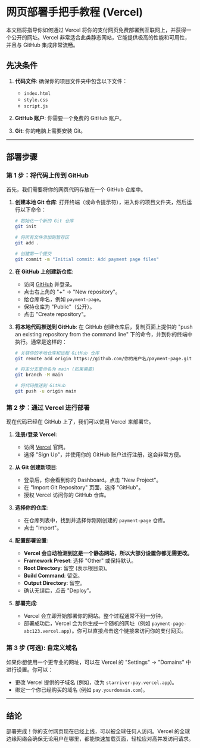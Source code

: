 # 网页部署手把手教程 (Vercel)

本文档将指导你如何通过 Vercel 将你的支付网页免费部署到互联网上，并获得一个公开的网址。Vercel 非常适合此类静态网站，它能提供极高的性能和可用性，并且与 GitHub 集成非常流畅。

## 先决条件

1.  **代码文件**: 确保你的项目文件夹中包含以下文件：
    *   `index.html`
    *   `style.css`
    *   `script.js`

2.  **GitHub 账户**: 你需要一个免费的 GitHub 账户。
3.  **Git**: 你的电脑上需要安装 Git。

---

## 部署步骤

### 第 1 步：将代码上传到 GitHub

首先，我们需要将你的网页代码存放在一个 GitHub 仓库中。

1.  **创建本地 Git 仓库**:
    打开终端（或命令提示符），进入你的项目文件夹，然后运行以下命令：
    ```bash
    # 初始化一个新的 Git 仓库
    git init

    # 将所有文件添加到暂存区
    git add .

    # 创建第一个提交
    git commit -m "Initial commit: Add payment page files"
    ```

2.  **在 GitHub 上创建新仓库**:
    *   访问 [GitHub](https://github.com) 并登录。
    *   点击右上角的 "+" -> "New repository"。
    *   给仓库命名，例如 `payment-page`。
    *   保持仓库为 "Public"（公开）。
    *   点击 "Create repository"。

3.  **将本地代码推送到 GitHub**:
    在 GitHub 创建仓库后，复制页面上提供的 "push an existing repository from the command line" 下的命令，并到你的终端中执行。通常是这样的：
    ```bash
    # 关联你的本地仓库和远程 GitHub 仓库
    git remote add origin https://github.com/你的用户名/payment-page.git

    # 将主分支重命名为 main (如果需要)
    git branch -M main

    # 将代码推送到 GitHub
    git push -u origin main
    ```

### 第 2 步：通过 Vercel 进行部署

现在代码已经在 GitHub 上了，我们可以使用 Vercel 来部署它。

1.  **注册/登录 Vercel**:
    *   访问 [Vercel](https://vercel.com/) 官网。
    *   选择 "Sign Up"，并使用你的 GitHub 账户进行注册，这会非常方便。

2.  **从 Git 创建新项目**:
    *   登录后，你会看到你的 Dashboard。点击 "New Project"。
    *   在 "Import Git Repository" 页面，选择 "GitHub"。
    *   授权 Vercel 访问你的 GitHub 仓库。

3.  **选择你的仓库**:
    *   在仓库列表中，找到并选择你刚刚创建的 `payment-page` 仓库。
    *   点击 "Import"。

4.  **配置部署设置**:
    *   **Vercel 会自动检测到这是一个静态网站，所以大部分设置你都无需更改。**
    *   **Framework Preset**: 选择 "Other" 或保持默认。
    *   **Root Directory**: 留空 (表示根目录)。
    *   **Build Command**: 留空。
    *   **Output Directory**: 留空。
    *   确认无误后，点击 "Deploy"。

5.  **部署完成**:
    *   Vercel 会立即开始部署你的网站。整个过程通常不到一分钟。
    *   部署成功后，Vercel 会为你生成一个随机的网址（例如 `payment-page-abc123.vercel.app`）。你可以直接点击这个链接来访问你的支付网页。

### 第 3 步 (可选): 自定义域名

如果你想使用一个更专业的网址，可以在 Vercel 的 "Settings" -> "Domains" 中进行设置。你可以：
*   更改 Vercel 提供的子域名 (例如，改为 `starriver-pay.vercel.app`)。
*   绑定一个你已经购买的域名 (例如 `pay.yourdomain.com`)。

---

## 结论

部署完成！你的支付网页现在已经上线，可以被全球任何人访问。Vercel 的全球边缘网络会确保无论用户在哪里，都能快速加载页面，轻松应对高并发访问请求。 